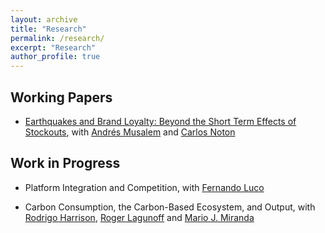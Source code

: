 ```yaml
---
layout: archive
title: "Research"
permalink: /research/
excerpt: "Research"
author_profile: true
---
```


## Working Papers

- [Earthquakes and Brand Loyalty: Beyond the Short Term Effects of Stockouts](https://papers.ssrn.com/sol3/papers.cfm?abstract_id=3325923), with [Andrés Musalem](http://www.dii.uchile.cl/~amusalem/) and [Carlos Noton](http://www.dii.uchile.cl/~cnoton/)

## Work in Progress

- Platform Integration and Competition, with [Fernando Luco](https://sites.google.com/site/flucoe/)

- Carbon Consumption, the Carbon-Based Ecosystem, and Output, with [Rodrigo Harrison](http://rodrigoharrison.com/), [Roger Lagunoff](https://sites.google.com/a/georgetown.edu/lagunoff/home?authuser=0) and [Mario J. Miranda](http://aede.osu.edu/our-people/mario-javier-miranda)
